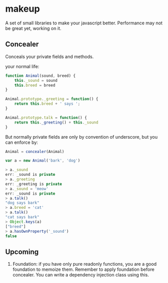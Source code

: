 # makeup
A set of small libraries to make your javascript better. Performance may not be great yet, working on it.

## Concealer
Conceals your private fields and methods.

your normal life:
```javascript
function Animal(sound, breed) {
    this._sound = sound
    this.breed = breed
}

Animal.prototype._greeting = function() {
    return this.breed + ' says ';
}

Animal.prototype.talk = function() {
    return this._greeting() + this._sound
}

```

But normally private fields are only by convention of underscore, but you can enforce by:

```javascript
Animal = concealer(Animal)

var a = new Animal('bark', 'dog')
```

```javascript
> a._sound
err: _sound is private
> a._greeting
err: _greeting is private
> a._sound = 'meow'
err: _sound is private
> a.talk()
"dog says bark"
> a.breed = 'cat'
> a.talk()
"cat says bark"
> Object.keys(a)
["breed"]
> a.hasOwnProperty('_sound')
false
```

## Upcoming 
1. Foundation: if you have only pure readonly functions, you are a good foundation to memoize them. Remember to apply foundation before concealer. You can write a dependency injection class using this.

